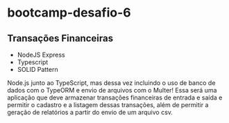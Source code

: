 # bootcamp-desafio-6

## Transações Financeiras

- NodeJS Express
- Typescript
- SOLID Pattern

Node.js junto ao TypeScript, mas dessa vez incluindo o uso de banco de dados com o TypeORM e envio de arquivos com o Multer!  Essa será uma aplicação que deve armazenar transações financeiras de entrada e saída e permitir o cadastro e a listagem dessas transações, além de permitir a geração de relatórios a partir do envio de um arquivo csv.
